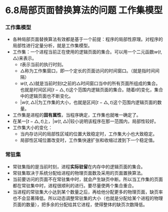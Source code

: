 # 6.8局部页面替换算法的问题 工作集模型

### 工作集模型

* 各种局部页面替换算法有效都是基于一个前提：程序的局部性原理。对程序的局部性进行定量分析，就是工作集模型。
* 工作集：一个进程当前正在使用的逻辑页面的集合。可以用一个二元函数$w(t, △)$来表示。
    * $t$表示当前的执行时刻。
    * $△$称为工作集窗口，即一个定长的页面访问的时间窗口。（就是指时间间隔）
    * $w(t, △)$就是当前时刻$t$之前的$△$时间窗口当中的所有页面所组成的集合。也就是时间区间$[t-△,t)$这个范围内逻辑页面的集合。随着$t$的变化，集合中的逻辑页面也不断变化。
    * $|w(t, △)|$为工作集的大小，也就是区间$[t-△,t)$这个范围内逻辑页面的数量。
* 工作集是进程的**固有属性**，当程序确定，工作集也就唯一确定了。
* 在某一$[t-△,t)$上，$|w(t, △)|$较小说明该程序在那一范围内，局部性较好。
* 工作集大小的变化：
    * 当内存访问的局部性区域的位置大致稳定时，工作集大小也大致稳定。
    * 局部性区域位置改变时，工作集快速扩张和收缩过渡到下一个稳定值。

### 常驻集

* 常驻集指的是当前时刻，进程**实际驻留**在内存中的逻辑页面的集合。
* 常驻集取决于系统分配给进程的物理页面数及采用的页面置换算法。
* 当前要访问的页面不在常驻集中时，就会产生缺页中断。所以当工作集的页面都在常驻集中时，进程很顺利的进行。要尽量使两个集合重合。
* 当进程的常驻集大小达到某个数量之后，再给他分配更多的物理页面，缺页率也不会显著降低。所以动态调整常驻集的大小（也就是分配给某个进程的物理页面的数量），把多余的分配给其它进程，使得整体的缺页次数降低。